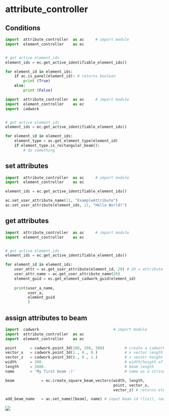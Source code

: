 # attribute_controller

## Conditions 

```python
import  attribute_controller  as ac     # import module
import  element_controller    as ec   


# get active element_ids
element_ids = ec.get_active_identifiable_element_ids()

for element_id in element_ids:
    if ac.is_panel(element_id): # returns boolean
        print (True)
    else:
        print (False)
```

```python
import  attribute_controller  as ac     # import module
import  element_controller    as ec   
import  cadwork


# get active element_ids
element_ids = ec.get_active_identifiable_element_ids()

for element_id in element_ids:
    element_type = ac.get_element_type(element_id)
    if element_type.is_rectangular_beam():
        # do something
```

## set attributes
```python
import  attribute_controller  as ac     # import module
import  element_controller    as ec   

element_ids = ec.get_active_identifiable_element_ids()

ac.set_user_attribute_name(11, "ExampleAttribute")
ac.set_user_attribute(element_ids, 11, "Hello World!")
```

## get attributes
```python
import  attribute_controller  as ac     # import module
import  element_controller    as ec   


# get active element_ids
element_ids = ec.get_active_identifiable_element_ids()

for element_id in element_ids:
    user_attr = ac.get_user_attribute(element_id, 20) # 20 = attribute number
    user_attr_name = ac.get_user_attribute_name(20)
    element_guid = ec.get_element_cadwork_guid(element_id)
    
    print(user_a_name, 
          user_a,
          element_guid
          )
```


## assign attributes to beam
```python 
import  cadwork                                 # import module
import  attribute_controller  as ac
import  element_controller    as ec

point      = cadwork.point_3d(100, 200, 300)         # create a cadwork Point   
vector_x   = cadwork.point_3d(1., 0., 0.)            # x vector length direction
vector_z   = cadwork.point_3d(0., 0., 1.)            # z vecotr height orientation 
width      = 200.                                    # width/heigth of beam section
length     = 2600.                                   # beam length
name       = 'My first beam :)'                      # name as a string

beam            = ec.create_square_beam_vectors(width, length, 
                                                point, vector_x,
                                                vector_z) # returns element_id

add_beam_name   = ac.set_name([beam], name) # input beam id (list), name (string)

```

<noscript>
    <img src="https://analytics.cadwork.ca/ingress/e6b1702b-6224-4e93-94b7-9e4c2cd7ae06/pixel.gif">
</noscript>
<script defer src="https://analytics.cadwork.ca/ingress/e6b1702b-6224-4e93-94b7-9e4c2cd7ae06/script.js"></script>